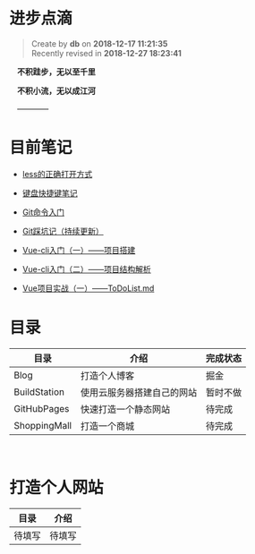 进步点滴
===
 

> Create by **db** on **2018-12-17 11:21:35**  
> Recently revised in **2018-12-27 18:23:41**

&emsp;**不积跬步，无以至千里**

&emsp;**不积小流，无以成江河**

&emsp;————

# 目前笔记

* [less的正确打开方式](https://github.com/danygitgit/document-library/blob/master/Less-library/Less%E7%9A%84%E6%AD%A3%E7%A1%AE%E6%89%93%E5%BC%80%E6%96%B9%E5%BC%8F%20.md)

* [键盘快捷键笔记](https://github.com/danygitgit/document-library/blob/master/other-library/%E9%94%AE%E7%9B%98%E5%BF%AB%E6%8D%B7%E9%94%AE%E7%AC%94%E8%AE%B0.md)

* [Git命令入门](https://github.com/danygitgit/document-library/blob/master/other-library/Git%E7%AC%94%E8%AE%B0/Git%E5%91%BD%E4%BB%A4%E5%85%A5%E9%97%A8.md)

* [Git踩坑记（持续更新）](https://github.com/danygitgit/document-library/blob/master/other-library/Git%E7%AC%94%E8%AE%B0/Git%E8%B8%A9%E5%9D%91%E8%AE%B0%EF%BC%88%E6%8C%81%E7%BB%AD%E6%9B%B4%E6%96%B0%EF%BC%89.md)

* [Vue-cli入门（一）——项目搭建](https://github.com/danygitgit/document-library/blob/master/JavaScript-library/Vue/Vue-cli%E5%85%A5%E9%97%A8%EF%BC%88%E4%B8%80%EF%BC%89%E2%80%94%E2%80%94%E9%A1%B9%E7%9B%AE%E6%90%AD%E5%BB%BA.md)

* [Vue-cli入门（二）——项目结构解析](https://github.com/danygitgit/document-library/blob/master/JavaScript-library/Vue/Vue-cli%E5%85%A5%E9%97%A8%EF%BC%88%E4%BA%8C%EF%BC%89%E2%80%94%E2%80%94%E9%A1%B9%E7%9B%AE%E7%BB%93%E6%9E%84%E8%A7%A3%E6%9E%90.md)

* [Vue项目实战（一）——ToDoList.md](https://github.com/danygitgit/document-library/blob/master/JavaScript-library/Vue/Vue%E9%A1%B9%E7%9B%AE%E5%AE%9E%E6%88%98%EF%BC%88%E4%B8%80%EF%BC%89%E2%80%94%E2%80%94ToDoList.md)



# 目录

| 目录         | 介绍                       |完成状态|
| ------------ | -------------------------- |---|
| Blog         | 打造个人博客               |掘金|
| BuildStation | 使用云服务器搭建自己的网站 |暂时不做|
| GitHubPages  | 快速打造一个静态网站       |待完成|
| ShoppingMall | 打造一个商城               |待完成|

<br>

# 打造个人网站

| 目录    |  介绍  |
| ------ | -------|
| 待填写 |  待填写  |
